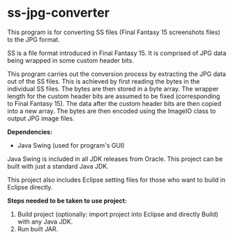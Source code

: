 # ss-jpg-converter

This program is for converting SS files (Final Fantasy 15 screenshots files) to the JPG format. 

SS is a file format introduced in Final Fantasy 15. It is comprised of JPG data being wrapped in some custom header bits.

This program carries out the conversion process by extracting the JPG data out of the SS files. This is achieved by first reading the bytes in the individual SS files. The bytes are then stored in a byte array. The wrapper length for the custom header bits are assumed to be fixed (corresponding to Final Fantasy 15). The data after the custom header bits are then copied into a new array. The bytes are then encoded using the ImageIO class to output JPG image files.

**Dependencies:**
* Java Swing (used for program's GUI)

Java Swing is included in all JDK releases from Oracle. This project can be built with just a standard Java JDK.

This project also includes Eclipse setting files for those who want to build in Eclipse directly.

**Steps needed to be taken to use project:**
1. Build project (optionally: import project into Eclipse and directly Build) with any Java JDK.
2. Run built JAR.
